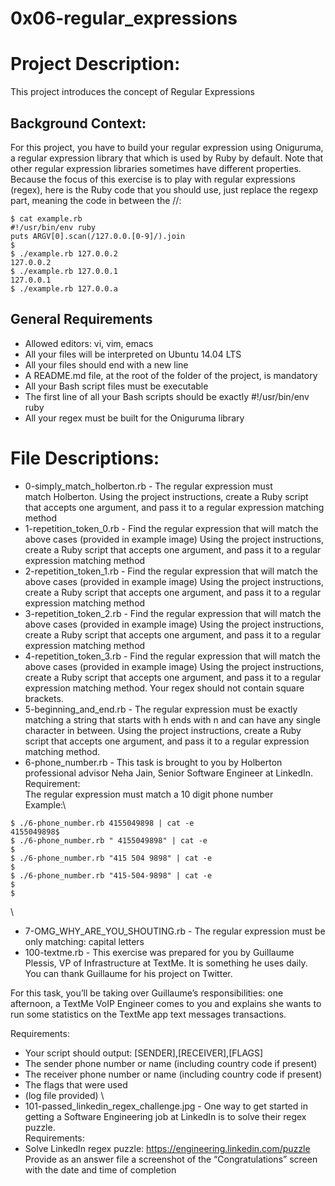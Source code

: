 # 0x06-regular_expressions

# Project Description:
This project introduces the concept of Regular Expressions

## Background Context:
For this project, you have to build your regular expression using Oniguruma, a regular expression library that which is used by Ruby by default. Note that other regular expression libraries sometimes have different properties.
Because the focus of this exercise is to play with regular expressions (regex), here is the Ruby code that you should use, just replace the regexp part, meaning the code in between the //:
```
$ cat example.rb
#!/usr/bin/env ruby
puts ARGV[0].scan(/127.0.0.[0-9]/).join
$
$ ./example.rb 127.0.0.2
127.0.0.2
$ ./example.rb 127.0.0.1
127.0.0.1
$ ./example.rb 127.0.0.a
```

## General Requirements
* Allowed editors: vi, vim, emacs
* All your files will be interpreted on Ubuntu 14.04 LTS
* All your files should end with a new line
* A README.md file, at the root of the folder of the project, is mandatory
* All your Bash script files must be executable
* The first line of all your Bash scripts should be exactly #!/usr/bin/env ruby
* All your regex must be built for the Oniguruma library


# File Descriptions:

* 0-simply_match_holberton.rb - The regular expression must match Holberton. Using the project instructions, create a Ruby script that accepts one argument, and pass it to a regular expression matching method
* 1-repetition_token_0.rb - Find the regular expression that will match the above cases (provided in example image) Using the project instructions, create a Ruby script that accepts one argument, and pass it to a regular expression matching method
* 2-repetition_token_1.rb - Find the regular expression that will match the above cases (provided in example image) Using the project instructions, create a Ruby script that accepts one argument, and pass it to a regular expression matching method
* 3-repetition_token_2.rb - Find the regular expression that will match the above cases (provided in example image) Using the project instructions, create a Ruby script that accepts one argument, and pass it to a regular expression matching method
* 4-repetition_token_3.rb - Find the regular expression that will match the above cases (provided in example image) Using the project instructions, create a Ruby script that accepts one argument, and pass it to a regular expression matching method. Your regex should not contain square brackets.
* 5-beginning_and_end.rb - The regular expression must be exactly matching a string that starts with h ends with n and can have any single character in between.
Using the project instructions, create a Ruby script that accepts one argument, and pass it to a regular expression matching method.
* 6-phone_number.rb - This task is brought to you by Holberton professional advisor Neha Jain, Senior Software Engineer at LinkedIn.\
Requirement:\
The regular expression must match a 10 digit phone number\
Example:\
```
$ ./6-phone_number.rb 4155049898 | cat -e
4155049898$
$ ./6-phone_number.rb " 4155049898" | cat -e
$
$ ./6-phone_number.rb "415 504 9898" | cat -e
$
$ ./6-phone_number.rb "415-504-9898" | cat -e
$
$
```
\
* 7-OMG_WHY_ARE_YOU_SHOUTING.rb - The regular expression must be only matching: capital letters
* 100-textme.rb - This exercise was prepared for you by Guillaume Plessis, VP of Infrastructure at TextMe. It is something he uses daily. You can thank Guillaume for his project on Twitter.

For this task, you’ll be taking over Guillaume’s responsibilities: one afternoon, a TextMe VoIP Engineer comes to you and explains she wants to run some statistics on the TextMe app text messages transactions.

Requirements:

* Your script should output: [SENDER],[RECEIVER],[FLAGS]
* The sender phone number or name (including country code if present)
* The receiver phone number or name (including country code if present)
* The flags that were used
* (log file provided)
\
* 101-passed_linkedin_regex_challenge.jpg - One way to get started in getting a Software Engineering job at LinkedIn is to solve their regex puzzle.
\
Requirements:
* Solve LinkedIn regex puzzle: https://engineering.linkedin.com/puzzle
Provide as an answer file a screenshot of the “Congratulations” screen with the date and time of completion
